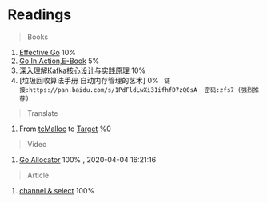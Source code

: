 # Readings

> Books
1.  [Effective Go](https://golang.org/doc/effective_go.html#introduction)   10%
2.  [Go In Action,E-Book](https://livebook.manning.com/book/go-in-action/table-of-contents/) 5%
3.  [深入理解Kafka核心设计与实践原理]() 10%
4.  [垃圾回收算法手册  自动内存管理的艺术]   0% ` 链接:https://pan.baidu.com/s/1PdFldLwXi31ifhfD7zQ0sA  密码:zfs7 (强烈推荐)`

> Translate
1. From [tcMalloc](https://gperftools.github.io/gperftools/tcmalloc.html)  to [Target]()  %0

> Video
1. [Go Allocator](https://www.youtube.com/watch?v=3CR4UNMK_Is) 100% , 2020-04-04 16:21:16

> Article
1. [channel & select](https://www.youtube.com/watch?reload=9&v=d7fFCGGn0Wc&amp=&list=PLe5svQwVF1L5bNxB0smO8gNfAZQYWdIpI) 100%






